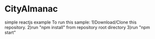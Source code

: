 # CityAlmanac
simple reactjs example
To run this sample:
1)Download/Clone this repository.
2)run "npm install" from repository root directory
3)run "npm start"
